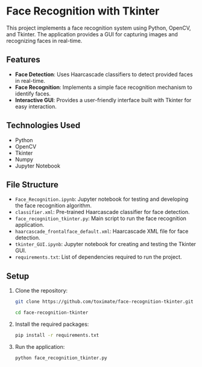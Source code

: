 # Face Recognition with Tkinter

This project implements a face recognition system using Python, OpenCV, and Tkinter. The application provides a GUI for capturing images and recognizing faces in real-time.

## Features

- **Face Detection**: Uses Haarcascade classifiers to detect provided faces in real-time.
- **Face Recognition**: Implements a simple face recognition mechanism to identify faces.
- **Interactive GUI**: Provides a user-friendly interface built with Tkinter for easy interaction.

## Technologies Used

- Python
- OpenCV
- Tkinter
- Numpy
- Jupyter Notebook

## File Structure

- `Face_Recognition.ipynb`: Jupyter notebook for testing and developing the face recognition algorithm.
- `classifier.xml`: Pre-trained Haarcascade classifier for face detection.
- `face_recognition_tkinter.py`: Main script to run the face recognition application.
- `haarcascade_frontalface_default.xml`: Haarcascade XML file for face detection.
- `tkinter_GUI.ipynb`: Jupyter notebook for creating and testing the Tkinter GUI.
- `requirements.txt`: List of dependencies required to run the project.

## Setup

1. Clone the repository:
   ```sh
   git clone https://github.com/toximate/face-recognition-tkinter.git
   ``` 
   ```sh
   cd face-recognition-tkinter
   ```
3. Install the required packages:
      ```sh
    pip install -r requirements.txt
      ```
4. Run the application:
      ```sh
    python face_recognition_tkinter.py
      ```
